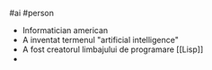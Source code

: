 #ai #person 
- Informatician american
- A inventat termenul "artificial intelligence"
- A fost creatorul limbajului de programare [[Lisp]]
- 